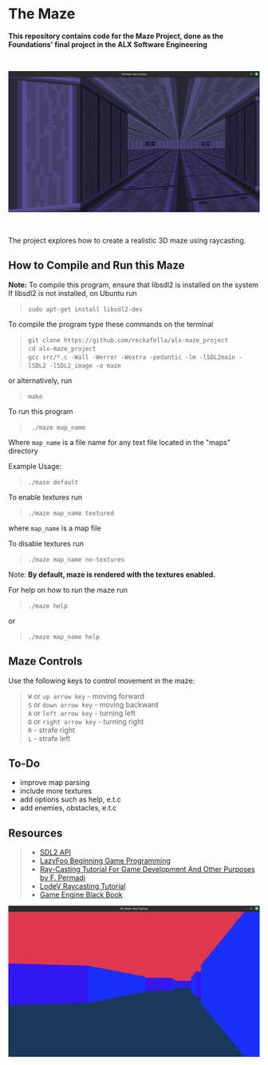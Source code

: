 # **The Maze**

**__This repository contains code for the Maze Project, done as the Foundations' final project in the ALX Software Engineering__**

<br>

![Maze](./screenshots/screencast_1.png)

<br>

The project explores how to create a realistic 3D maze using raycasting.


## **How to Compile and Run this Maze**
**Note:** To compile this program, ensure that libsdl2 is installed on the system <br>
If libsdl2 is not installed, on Ubuntu run

> ``` sudo apt-get install libsdl2-dev ```

To compile the program type these commands on the terminal

> ``` git clone https://github.com/reckafella/alx-maze_project ```<br>
> ``` cd alx-maze_project ```<br>
> ``` gcc src/*.c -Wall -Werror -Wextra -pedantic -lm -lSDL2main -lSDL2 -lSDL2_image -o maze ```<br>

or alternatively, run

> ``` make ```

To run this program <br>

> ``` ./maze map_name```

Where `map_name` is a file name for any text file located in the "maps" directory

Example Usage:

>```./maze default```

To enable textures run

> ```./maze map_name textured ```

where `map_name` is a map file

To disable textures run

> ``` ./maze map_name no-textures ```

Note: **By default, maze is rendered with the textures enabled.**

For help on how to run the maze run <br>
>```./maze help ```

or

> ```./maze map_name help ```

## **Maze Controls**
Use the following keys to control movement in the maze:<br>
> `W` or `up arrow key` - moving forward <br>
> `S` or `down arrow key` - moving backward <br>
> `A` or `left arrow key` - turning left <br>
> `D` or `right arrow key` - turning right <br>
> `R` - strafe right <br>
> `L` - strafe left <br>

## To-Do
* improve map parsing
* include more textures
* add options such as help, e.t.c
* add enemies, obstacles, e.t.c

## Resources
> * [SDL2 API](https://wiki.libsdl.org/CategoryAPI) <br>
> * [LazyFoo Beginning Game Programming](http://lazyfoo.net/tutorials/SDL/index.php) <br>
> * [Ray-Casting Tutorial For Game Development And Other Purposes by F. Permadi](http://permadi.com/1996/05/ray-casting-tutorial-table-of-contents/) <br>
> * [LodeV Raycasting Tutorial](http://lodev.org/cgtutor/raycasting.html) <br>
> * [Game Engine Black Book](https://www.amazon.com/Game-Engine-Black-Book-Wolfenstein/dp/1539692876) <br>

![Maze](./screenshots/screencast_4.png)
